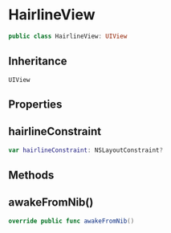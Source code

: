 # HairlineView

``` swift
public class HairlineView: UIView
```

## Inheritance

`UIView`

## Properties

## hairlineConstraint

``` swift
var hairlineConstraint: NSLayoutConstraint?
```

## Methods

## awakeFromNib()

``` swift
override public func awakeFromNib()
```
